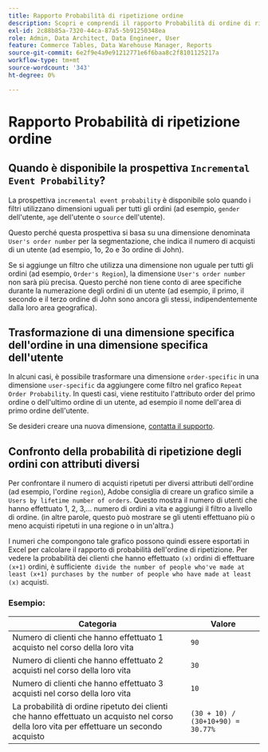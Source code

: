 ```yaml
---
title: Rapporto Probabilità di ripetizione ordine
description: Scopri e comprendi il rapporto Probabilità di ordine di ripetizione.
exl-id: 2c88b85a-7320-44ca-87a5-5b91250348ea
role: Admin, Data Architect, Data Engineer, User
feature: Commerce Tables, Data Warehouse Manager, Reports
source-git-commit: 6e2f9e4a9e91212771e6f6baa8c2f8101125217a
workflow-type: tm+mt
source-wordcount: '343'
ht-degree: 0%

---
```


# Rapporto Probabilità di ripetizione ordine

## Quando è disponibile la prospettiva `Incremental Event Probability`?

La prospettiva `incremental event probability` è disponibile solo quando i filtri utilizzano dimensioni uguali per tutti gli ordini (ad esempio, `gender` dell&#39;utente, `age` dell&#39;utente o `source` dell&#39;utente).

Questo perché questa prospettiva si basa su una dimensione denominata `User's order number` per la segmentazione, che indica il numero di acquisti di un utente (ad esempio, 1o, 2o e 3o ordine di John).

Se si aggiunge un filtro che utilizza una dimensione non uguale per tutti gli ordini (ad esempio, `Order's Region`), la dimensione `User's order number` non sarà più precisa. Questo perché non tiene conto di aree specifiche durante la numerazione degli ordini di un utente (ad esempio, il primo, il secondo e il terzo ordine di John sono ancora gli stessi, indipendentemente dalla loro area geografica).

## Trasformazione di una dimensione specifica dell&#39;ordine in una dimensione specifica dell&#39;utente

In alcuni casi, è possibile trasformare una dimensione `order-specific` in una dimensione `user-specific` da aggiungere come filtro nel grafico `Repeat Order Probability`. In questi casi, viene restituito l&#39;attributo order del primo ordine o dell&#39;ultimo ordine di un utente, ad esempio il nome dell&#39;area di primo ordine dell&#39;utente.

Se desideri creare una nuova dimensione, [contatta il supporto](https://experienceleague.adobe.com/docs/commerce-knowledge-base/kb/troubleshooting/miscellaneous/mbi-service-policies.html?lang=it).

## Confronto della probabilità di ripetizione degli ordini con attributi diversi

Per confrontare il numero di acquisti ripetuti per diversi attributi dell&#39;ordine (ad esempio, l&#39;ordine `region`), Adobe consiglia di creare un grafico simile a `Users by lifetime number of orders`. Questo mostra il numero di utenti che hanno effettuato 1, 2, 3,... numero di ordini a vita e aggiungi il filtro a livello di ordine. (in altre parole, questo può mostrare se gli utenti effettuano più o meno acquisti ripetuti in una regione o in un&#39;altra.)

I numeri che compongono tale grafico possono quindi essere esportati in Excel per calcolare il rapporto di probabilità dell&#39;ordine di ripetizione. Per vedere la probabilità dei clienti che hanno effettuato `(x)` ordini di effettuare `(x+1)` ordini, è sufficiente` divide the number of people who've made at least (x+1) purchases by the number of people who have made at least (x)` acquisti.

### Esempio:

| Categoria | Valore |
|---|---|
| Numero di clienti che hanno effettuato 1 acquisto nel corso della loro vita | `90` |
| Numero di clienti che hanno effettuato 2 acquisti nel corso della loro vita | `30` |
| Numero di clienti che hanno effettuato 3 acquisti nel corso della loro vita | `10` |
| La probabilità di ordine ripetuto dei clienti che hanno effettuato un acquisto nel corso della loro vita per effettuare un secondo acquisto | `(30 + 10) / (30+10+90) = 30.77%` |
